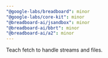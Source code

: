```yaml
---
"@google-labs/breadboard": minor
"@google-labs/core-kit": minor
"@breadboard-ai/jsandbox": minor
"@breadboard-ai/bbrt": minor
"@breadboard-ai/a2": minor
---
```


Teach fetch to handle streams and files.
